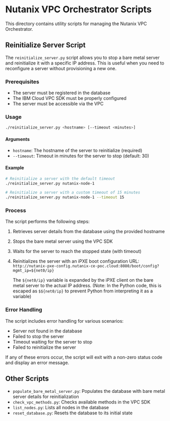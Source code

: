 # Nutanix VPC Orchestrator Scripts

This directory contains utility scripts for managing the Nutanix VPC Orchestrator.

## Reinitialize Server Script

The `reinitialize_server.py` script allows you to stop a bare metal server and reinitialize it with a specific IP address. This is useful when you need to reconfigure a server without provisioning a new one.

### Prerequisites

- The server must be registered in the database
- The IBM Cloud VPC SDK must be properly configured
- The server must be accessible via the VPC

### Usage

```bash
./reinitialize_server.py <hostname> [--timeout <minutes>]
```

#### Arguments

- `hostname`: The hostname of the server to reinitialize (required)
- `--timeout`: Timeout in minutes for the server to stop (default: 30)

#### Example

```bash
# Reinitialize a server with the default timeout
./reinitialize_server.py nutanix-node-1

# Reinitialize a server with a custom timeout of 15 minutes
./reinitialize_server.py nutanix-node-1 --timeout 15
```

### Process

The script performs the following steps:

1. Retrieves server details from the database using the provided hostname
2. Stops the bare metal server using the VPC SDK
3. Waits for the server to reach the stopped state (with timeout)
4. Reinitializes the server with an iPXE boot configuration URL:
   `http://nutanix-pxe-config.nutanix-ce-poc.cloud:8080/boot/config?mgmt_ip=${net0/ip}`
   
   The `${net0/ip}` variable is expanded by the iPXE client on the bare metal server to the actual IP address.
   (Note: In the Python code, this is escaped as `$${net0/ip}` to prevent Python from interpreting it as a variable)

### Error Handling

The script includes error handling for various scenarios:

- Server not found in the database
- Failed to stop the server
- Timeout waiting for the server to stop
- Failed to reinitialize the server

If any of these errors occur, the script will exit with a non-zero status code and display an error message.

## Other Scripts

- `populate_bare_metal_server.py`: Populates the database with bare metal server details for reinitialization
- `check_vpc_methods.py`: Checks available methods in the VPC SDK
- `list_nodes.py`: Lists all nodes in the database
- `reset_database.py`: Resets the database to its initial state